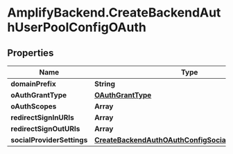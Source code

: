 # AmplifyBackend.CreateBackendAuthUserPoolConfigOAuth

## Properties

Name | Type | Description | Notes
------------ | ------------- | ------------- | -------------
**domainPrefix** | **String** |  | [optional] 
**oAuthGrantType** | [**OAuthGrantType**](OAuthGrantType.md) |  | 
**oAuthScopes** | **Array** |  | 
**redirectSignInURIs** | **Array** |  | 
**redirectSignOutURIs** | **Array** |  | 
**socialProviderSettings** | [**CreateBackendAuthOAuthConfigSocialProviderSettings**](CreateBackendAuthOAuthConfigSocialProviderSettings.md) |  | [optional] 



